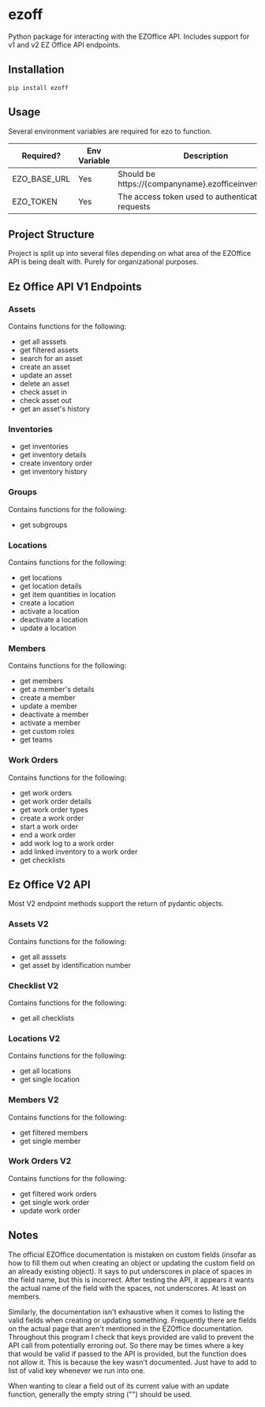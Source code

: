 # ezoff
Python package for interacting with the EZOffice API. Includes support for v1 and v2 EZ Office API endpoints.

## Installation
`pip install ezoff`

## Usage
Several environment variables are required for ezo to function.

| Required? | Env Variable | Description |
| --------- | ------------ | ----------- |
| EZO_BASE_URL | Yes | Should be https://{companyname}.ezofficeinventory.com/ |
| EZO_TOKEN | Yes | The access token used to authenticate requests |

## Project Structure
Project is split up into several files depending on what area of the EZOffice API is being dealt with. Purely for organizational purposes.

## Ez Office API V1 Endpoints
### Assets
Contains functions for the following:
- get all asssets
- get filtered assets
- search for an asset
- create an asset
- update an asset
- delete an asset
- check asset in
- check asset out
- get an asset's history

### Inventories
- get inventories
- get inventory details
- create inventory order
- get inventory history

### Groups
Contains functions for the following:
- get subgroups

### Locations
Contains functions for the following:
- get locations
- get location details
- get item quantities in location
- create a location
- activate a location
- deactivate a location
- update a location

### Members
Contains functions for the following:
- get members
- get a member's details
- create a member
- update a member
- deactivate a member
- activate a member
- get custom roles
- get teams

### Work Orders
Contains functions for the following:
- get work orders
- get work order details
- get work order types
- create a work order
- start a work order
- end a work order
- add work log to a work order
- add linked inventory to a work order
- get checklists

## Ez Office V2 API
Most V2 endpoint methods support the return of pydantic objects.

### Assets V2
Contains functions for the following:
- get all asssets
- get asset by identification number

### Checklist V2
Contains functions for the following:
- get all checklists

### Locations V2
Contains functions for the following:
- get all locations
- get single location

### Members V2
Contains functions for the following:
- get filtered members
- get single member

### Work Orders V2
Contains functions for the following:
- get filtered work orders
- get single work order
- update work order

## Notes

The official EZOffice documentation is mistaken on custom fields (insofar as how to fill them out when creating an object or updating the custom field on an already existing object). It says to put underscores in place of spaces in the field name, but this is incorrect. After testing the API, it appears it wants the actual name of the field with the spaces, not underscores. At least on members.

Similarly, the documentation isn't exhaustive when it comes to listing the valid fields when creating or updating something. Frequently there are fields on the actual page that aren't mentioned in the EZOffice documentation. Throughout this program I check that keys provided are valid to prevent the API call from potentially erroring out. So there may be times where a key that would be valid if passed to the API is provided, but the function does not allow it. This is because the key wasn't documented. Just have to add to list of valid key whenever we run into one.

When wanting to clear a field out of its current value with an update function, generally the empty string ("") should be used.
